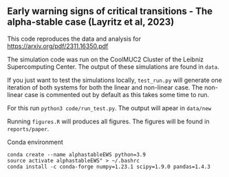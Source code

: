 ## Early warning signs of critical transitions - The alpha-stable case (Layritz et al, 2023)

This code reproduces the data and analysis for https://arxiv.org/pdf/2311.16350.pdf

The simulation code was run on the CoolMUC2 Cluster of the Leibniz Supercomputing Center. The output of these simulations are found in `data`.

If you just want to test the simulations locally, `test_run.py` will generate one iteration of both systems for both the linear and non-linear case. The non-linear case is commented out by default as this takes some time to run.

For this run `python3 code/run_test.py`. The output will apear in `data/new`

Running `figures.R` will produces all figures. The figures will be found in `reports/paper`.

Conda environment

```
conda create --name alphastableEWS python=3.9
source activate alphastableEWS" > ~/.bashrc
conda install -c conda-forge numpy=1.23.1 scipy=1.9.0 pandas=1.4.3 
```


